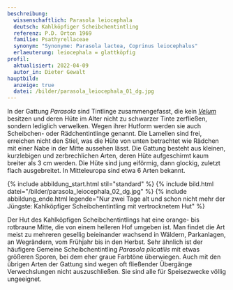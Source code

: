 ```yaml
---
beschreibung:
  wissenschaftlich: Parasola leiocephala
  deutsch: Kahlköpfiger Scheibchentintling
  referenz: P.D. Orton 1969
  familie: Psathyrellaceae
  synonym: "Synonyme: Parasola lactea, Coprinus leiocephalus"
  erlaeuterung: leiocephala = glattköpfig
profil:
  aktualisiert: 2022-04-09
  autor_in: Dieter Gewalt
hauptbild:
  anzeige: true
  datei: /bilder/parasola_leiocephala_01_dg.jpg
---
```

In der Gattung *Parasola* sind Tintlinge zusammengefasst, die kein *[Velum](Velum "Glossar")* besitzen und deren Hüte im Alter nicht zu schwarzer Tinte zerfließen, sondern lediglich verwelken. Wegen ihrer Hutform werden sie auch Scheibchen- oder Rädchentintlinge genannt. Die Lamellen sind frei, erreichen nicht den Stiel, was die Hüte von unten betrachtet wie Rädchen mit einer Nabe in der Mitte aussehen lässt. Die Gattung besteht aus kleinen, kurzlebigen und zerbrechlichen Arten, deren Hüte aufgeschirmt kaum breiter als 3 cm werden. Die Hüte sind jung eiförmig, dann glockig, zuletzt flach ausgebreitet. In Mitteleuropa sind etwa 6 Arten bekannt.

{% include abbildung_start.html stil="standard" %}
{% include bild.html datei="/bilder/parasola_leiocephala_02_dg.jpg" %}
{% include abbildung_ende.html legende="Nur zwei Tage alt und schon nicht mehr der Jüngste: Kahlköpfiger Scheibchentintling mit vertrocknetem Hut" %}

Der Hut des Kahlköpfigen Scheibchentintlings hat eine orange- bis rotbraune Mitte, die von einem helleren Hof umgeben ist. Man findet die Art meist zu mehreren gesellig beieinander wachsend in Wäldern, Parkanlagen, an Wegrändern, vom Frühjahr bis in den Herbst. Sehr ähnlich ist der häufigere Gemeine Scheibchentintling *Parasola plicatilis* mit etwas größeren Sporen, bei dem eher graue Farbtöne überwiegen. Auch mit den übrigen Arten der Gattung sind wegen oft fließender Übergänge Verwechslungen nicht auszuschließen. Sie sind alle für Speisezwecke völlig ungeeignet.